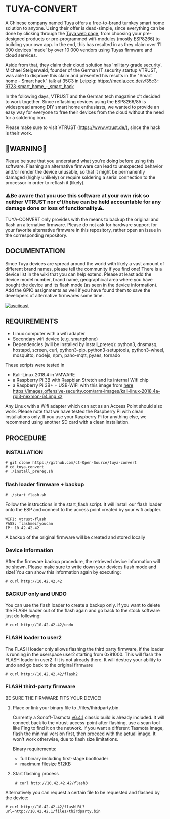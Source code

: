 ﻿
# TUYA-CONVERT

A Chinese company named Tuya offers a free-to-brand turnkey smart home solution to anyone. Using their offer is dead-simple, since everything can be done by clicking through the [Tuya web page](https://en.tuya.com/), from choosing your pre-designed products or pre-programmed wifi-modules (mostly ESP8266) to building your own app. In the end, this has resulted in as they claim over 11 000 devices 'made' by over 10 000 vendors using Tuyas firmware and cloud services.

Aside from that, they claim their cloud solution has 'military grade security'. Michael Steigerwald, founder of the German IT security startup VTRUST, was able to disprove this claim and presented his results in the "Smart home - Smart hack" talk at 35C3 in Leipzig: https://media.ccc.de/v/35c3-9723-smart_home_-_smart_hack

In the following days, VTRUST and the German tech magazine c't decided to work together. Since reflashing devices using the ESP8266/85 is widespread among DIY smart home enthusiasts, we wanted to provide an easy way for everyone to free their devices from the cloud without the need for a soldering iron. 

Please make sure to visit VTRUST (https://www.vtrust.de/), since the hack is their work.

## 🚨WARNING🚨
Please be sure that you understand what you're doing before using this software. Flashing an alternative firmware can lead to unexpected behavior and/or render the device unusable, so that it might be permanently damaged (highly unlikely) or require soldering a serial connection to the processor in order to reflash it (likely). 

### ⚠️Be aware that you use this software at your own risk so neither VTRUST nor c't/heise can be held accountable for any damage done or loss of functionality⚠️. 

TUYA-CONVERT only provides with the means to backup the original and flash an alternative firmware. Please do not ask for hardware support for your favorite alternative firmware in this repository, rather open an issue in the corresponding repository.

## DOCUMENTATION
Since Tuya devices are spread around the world with likely a vast amount of different brand names, please tell the community if you find one! There is a device list in the wiki that you can help extend. Please at least add the device model number, brand name, geographical area where you have bought the device and its flash mode (as seen in the device information). Add the GPIO assignments as well if you have found them to save the developers of alternative firmwares some time.

[![asciicast](https://asciinema.org/a/2aDZweVGfliwc9TjB1ncwmKvm.png)](https://asciinema.org/a/2aDZweVGfliwc9TjB1ncwmKvm
)

## REQUIREMENTS
* Linux computer with a wifi adapter
* Secondary wifi device (e.g. smartphone)
* Dependencies (will be installed by install_prereq): python3, dnsmasq, hostapd, screen, curl, python3-pip, python3-setuptools, python3-wheel, mosquitto, nodejs, npm, paho-mqtt, pyaes, tornado

These scripts were tested in 
* Kali-Linux 2018.4 in VMWARE
* a Raspberry Pi 3B with Raspbian Stretch and its internal Wifi chip
* a Raspberry Pi 3B+ + USB-WIFI with this image from [here](https://www.offensive-security.com/kali-linux-arm-images/)
	https://images.offensive-security.com/arm-images/kali-linux-2018.4a-rpi3-nexmon-64.img.xz
	
Any Linux with a Wifi adapter which can act as an Access Point should also work. Please note that we have tested the Raspberry Pi with clean installations only. If you use your Raspberry Pi for anything else, we recommend using another SD card with a clean installation.

## PROCEDURE
### INSTALLATION
    # git clone https://github.com/ct-Open-Source/tuya-convert
    # cd tuya-convert
    # ./install_prereq.sh
### flash loader firmware + backup
    # ./start_flash.sh

Follow the instructions in the start_flash script. It will install our flash loader onto the ESP and connect to the access point created by your wifi adapter.

    WIFI: vtrust-flash
    PASS: flashmeifyoucan
    IP: 10.42.42.42
A backup of the original firmware will be created and stored locally

### Device information
After the firmware backup procedure, the retrieved device information will be shown.
Please make sure to write down your devices flash mode and size!
You can show this information again by executing:

    # curl http://10.42.42.42
### BACKUP only and UNDO
You can use the flash loader to create a backup only.
If you want to delete the FLASH loader out of the flash again and go back to the stock software just do following:

    # curl http://10.42.42.42/undo
### FLASH loader to user2
The FLASH loader only allows flashing the third party firmware, if the loader is running in the userspace user2 starting from 0x81000.
This will flash the FLASH loader in user2 if it is not already there.
It will destroy your ability to undo and go back to the original firmware

    # curl http://10.42.42.42/flash2

### FLASH third-party firmware
BE SURE THE FIRMWARE FITS YOUR DEVICE!
1. Place or link your binary file to ./files/thirdparty.bin.

	Currently a Sonoff-Tasmota [v6.4.1](https://github.com/arendst/Sonoff-Tasmota/releases/tag/v6.4.1) classic build is already included. It will connect back to the vtrust-access-point after flashing, use a scan tool like Fing to find it on the network. If you want a different Tasmota image, flash the minimal version first, then proceed with the actual image. It won't work otherwise, due to flash size limitations.
	
	Binary requirements:
	* full binary including first-stage bootloader
	* maximum filesize 512KB

3. Start flashing process

        # curl http://10.42.42.42/flash3

Alternatively you can request a certain file to be requested and flashed by the device:

	# curl http://10.42.42.42/flashURL?url=http://10.42.42.1/files/thirdparty.bin

